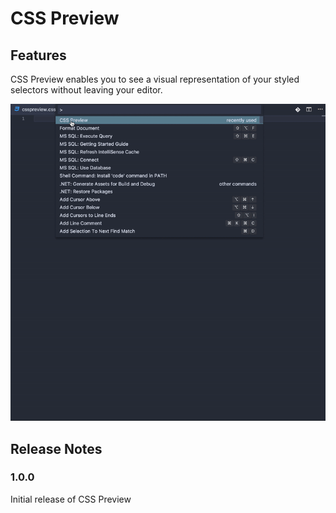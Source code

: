 # CSS Preview

## Features

CSS Preview enables you to see a visual representation of your styled selectors without leaving your editor.

![CSS Preview](https://github.com/sandorengholm/csspreview/blob/master/images/csspreview.gif?raw=true)

## Release Notes

### 1.0.0

Initial release of CSS Preview